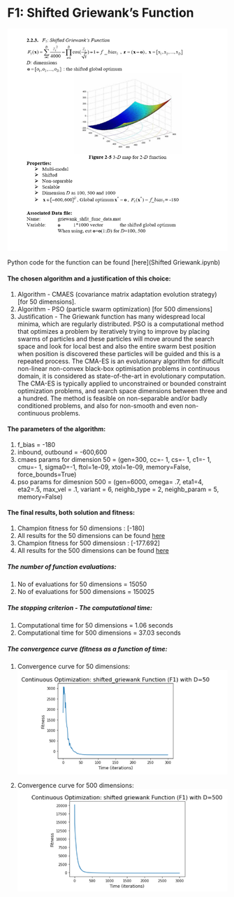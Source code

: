 
# F1: Shifted Griewank’s Function 

![](images/griewank.png)

Python code for the function can be found [here](Shifted Griewank.ipynb)

#### The chosen algorithm and a justification of this choice:
1. Algorithm - CMAES (covariance matrix adaptation evolution strategy) [for 50 dimensions].
2. Algorithm - PSO (particle swarm optimization) [for 500 dimensions]
2. Justification - The Griewank function has many widespread local minima, which are regularly distributed. 
PSO is a computational method that optimizes a problem by iteratively trying to improve by placing swarms of particles
and these particles will move around the search space and look for local best and also the entire swarm best position when
position is discovered these particles will be guided and this is a repeated process.
The CMA-ES is an evolutionary algorithm for difficult non-linear non-convex black-box optimisation problems in continuous domain,
it is considered as state-of-the-art in evolutionary computation. The CMA-ES is typically applied to unconstrained or bounded constraint
optimization problems, and search space dimensions between three and a hundred. The method is feasible on non-separable and/or badly
conditioned problems, and also for non-smooth and even non-continuous problems.
#### The parameters of the algorithm:
1. f_bias = -180
2. inbound, outbound = -600,600
3. cmaes params for dimension 50 = (gen=300, cc=- 1, cs=- 1, c1=- 1, cmu=- 1, sigma0=-1, ftol=1e-09, xtol=1e-09,
              memory=False, force_bounds=True)
4. pso params for dimesnion 500 = (gen=6000, omega= .7, eta1=4, eta2=.5, max_vel = .1, variant = 6, neighb_type = 2, 
              neighb_param = 5, memory=False)
                                         
#### The final results, both solution and fitness:
1. Champion fitness for 50 dimensions  : [-180]
2. All results for the 50 dimensions can be found [here](Fitness%20Result/fitness50.txt)
3. Champion fitness for 500 dimensiosn : [-177.692]
4. All results for the 500 dimensions can be found [here](Fitness%20Result/fitness500.txt)

##### The number of function evaluations: 
1. No of evaluations for 50 dimensions = 15050
2. No of evaluations for 500 dimensions = 150025

##### The stopping criterion - The computational time:
1. Computational time for 50 dimensions = 1.06 seconds
2. Computational time for 500 dimensions = 37.03 seconds

##### The convergence curve (fitness as a function of time:
1. Convergence curve for 50 dimensions:
![](images/griewank50.png)

2. Convergence curve for 500 dimensions:
![](images/griewank500.png)
